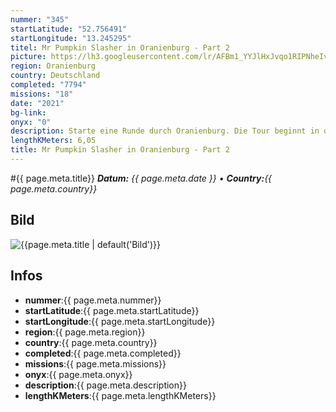 ```yaml
---
nummer: "345"
startLatitude: "52.756491"
startLongitude: "13.245295"
titel: Mr Pumpkin Slasher in Oranienburg - Part 2
picture: https://lh3.googleusercontent.com/lr/AFBm1_YYJlHxJvqo1RIPNheIvlxSQR_m_-sdyog8bMaGQ2zGDbp7imDcc1Dw8eGKIM4mZk4c9MbPCh3F551wiLlgvJ8D6KcEA4wVbOTFgy4F888hownV-dIt-pX2Rq_VMF-GzqEkXq2ErFSJ7HzgMH-b5iaLjcQsvW4fTD3V0CyEoBLYpLjex-YmAPHl8llo25KBck9u2imXcBcqLX6iZ_4l5JBfi00uia1LkxXyJYbt3HZOert545-anX6Ni-UJDBF3J09WK60B-VxlJRXeuaQoVCqJVUAv6HQ55oOS4oyOCF36GqzOZaPPYr1Ti3l5rV_j2TvAkniFk8J-D7ciVImO4Sb1GyPYhguuA94nUfTh4fhroKYjnxrZwFpIALQN-ZvF7Ye9sMml29wRBU-Rj96bRIAg8uShRoXOYt7uF90XGL3nygyv2eIIM1-rI8d3-QWs1Gxr6oPHxGpI-QZth1e08SpEN0_L6Jpqf8pjTo2amQlNe-lSRrnloTRTQMmNkE4zXvatnXmhTBguP4ZLq91VCX_2c_B5LMOggfqsRPE6YeaEOc3rytNjW2iUL9-oH-_4sUGVFdlDi79qkwIMrQ-8bbGEf52GIL4Ti-Ub-aFodNLTTRSmLLWQyi6poXpkaO18J_dteQxIMGjzr2c2TrMqa7mV8huC5eV_rRTozifBTQWqyqx3Uu8LdaOgLdnc4DluZziyHW9Zqwu1saP0ZvzG1j5xWx9pROfstRZ7PXCJa8KgaZiCuvNWbmDfArtwIpgWwkgfucxI1tuCixY0Cnsd-ZjQ66JA9jcfD-ZMYYtY3d4jH48GwmoUWFwkP0mnp7EupdYgXanMVD2naqvGaJ47j84Rg-SR8Sw
region: Oranienburg
country: Deutschland
completed: "7794"
missions: "18"
date: "2021"
bg-link: 
onyx: "0"
description: Starte eine Runde durch Oranienburg. Die Tour beginnt in der Bernauer Straße
lengthKMeters: 6,05
title: Mr Pumpkin Slasher in Oranienburg - Part 2
---
```


#{{ page.meta.title}}
_**Datum:** {{ page.meta.date }} • **Country:**{{ page.meta.country}}_

## Bild
![{{page.meta.title | default('Bild')}}]({{page.meta.picture}})

## Infos
- **nummer**:{{ page.meta.nummer}}
- **startLatitude**:{{ page.meta.startLatitude}}
- **startLongitude**:{{ page.meta.startLongitude}}
- **region**:{{ page.meta.region}}
- **country**:{{ page.meta.country}}
- **completed**:{{ page.meta.completed}}
- **missions**:{{ page.meta.missions}}
- **onyx**:{{ page.meta.onyx}}
- **description**:{{ page.meta.description}}
- **lengthKMeters**:{{ page.meta.lengthKMeters}}

